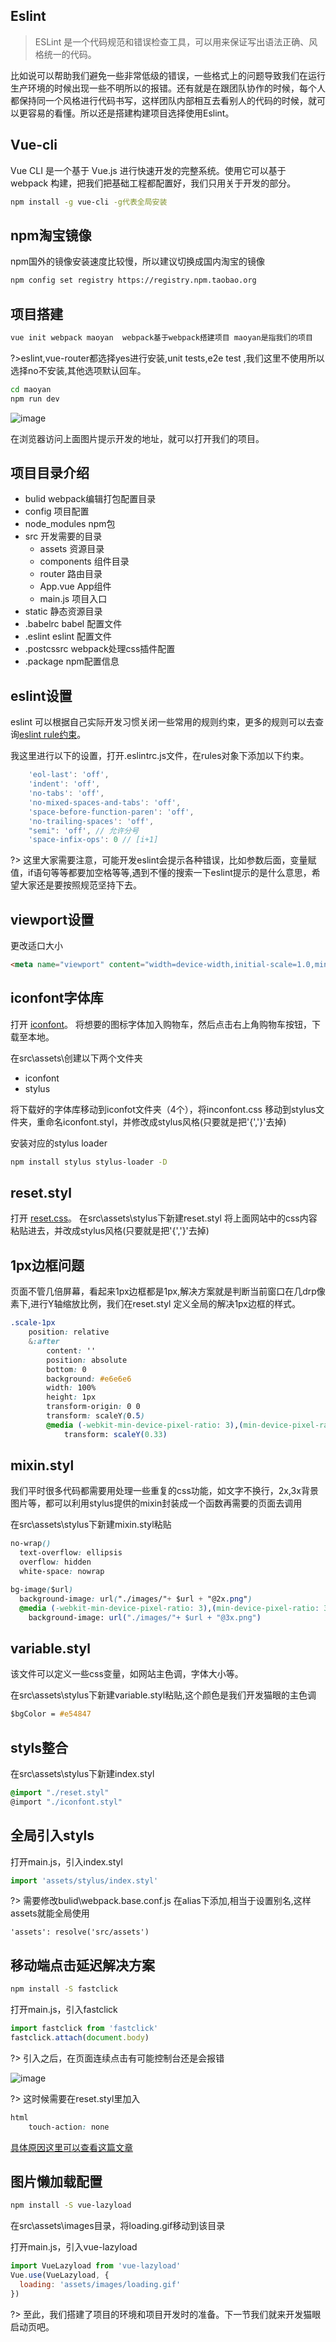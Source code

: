 ## Eslint
> ESLint 是一个代码规范和错误检查工具，可以用来保证写出语法正确、风格统一的代码。

比如说可以帮助我们避免一些非常低级的错误，一些格式上的问题导致我们在运行生产环境的时候出现一些不明所以的报错。还有就是在跟团队协作的时候，每个人都保持同一个风格进行代码书写，这样团队内部相互去看别人的代码的时候，就可以更容易的看懂。所以还是搭建构建项目选择使用Eslint。


## Vue-cli
Vue CLI 是一个基于 Vue.js 进行快速开发的完整系统。使用它可以基于 webpack 构建，把我们把基础工程都配置好，我们只用关于开发的部分。
```bash
npm install -g vue-cli -g代表全局安装
```

## npm淘宝镜像
npm国外的镜像安装速度比较慢，所以建议切换成国内淘宝的镜像
```bash
npm config set registry https://registry.npm.taobao.org
```
	
## 项目搭建
```bash
vue init webpack maoyan  webpack基于webpack搭建项目 maoyan是指我们的项目

```
?>eslint,vue-router都选择yes进行安装,unit tests,e2e test ,我们这里不使用所以选择no不安装,其他选项默认回车。

```bash
cd maoyan
npm run dev

```
![image](_images/prepare/1544078764639.jpg)

在浏览器访问上面图片提示开发的地址，就可以打开我们的项目。

## 项目目录介绍

- bulid webpack编辑打包配置目录
- config 项目配置
- node_modules npm包
- src 开发需要的目录
	- assets 资源目录
	- components 组件目录
	- router 路由目录
	- App.vue App组件
	- main.js 项目入口
- static 静态资源目录
- .babelrc babel 配置文件
- .eslint  eslint 配置文件
- .postcssrc webpack处理css插件配置
- .package npm配置信息


## eslint设置
eslint 可以根据自己实际开发习惯关闭一些常用的规则约束，更多的规则可以去查询[eslint rule约束](https://blog.csdn.net/xuyanquan/article/details/79037840)。

我这里进行以下的设置，打开.eslintrc.js文件，在rules对象下添加以下约束。

```js
    'eol-last': 'off',
    'indent': 'off',
    'no-tabs': 'off',
    'no-mixed-spaces-and-tabs': 'off',
    'space-before-function-paren': 'off',
    'no-trailing-spaces': 'off',
    "semi": 'off', // 允许分号
    'space-infix-ops': 0 // [i+1]
```
?> 这里大家需要注意，可能开发eslint会提示各种错误，比如参数后面，变量赋值，if语句等等都要加空格等等,遇到不懂的搜索一下eslint提示的是什么意思，希望大家还是要按照规范坚持下去。

## viewport设置
更改适口大小
```html
<meta name="viewport" content="width=device-width,initial-scale=1.0,minimum-scale=1.0,maximum-scale=1.0,user-scalable=no">	
```


## iconfont字体库
打开 [iconfont](http://www.iconfont.cn)。
将想要的图标字体加入购物车，然后点击右上角购物车按钮，下载至本地。

在src\assets\创建以下两个文件夹
- iconfont
- stylus

将下载好的字体库移动到iconfot文件夹（4个），将inconfont.css 移动到stylus文件夹，重命名iconfont.styl，并修改成stylus风格(只要就是把'{','}'去掉)

安装对应的stylus loader
```bash
npm install stylus stylus-loader -D
```

## reset.styl
打开 [reset.css](https://meyerweb.com/eric/tools/css/reset/)。
在src\assets\stylus下新建reset.styl 将上面网站中的css内容粘贴进去，并改成stylus风格(只要就是把'{','}'去掉)

## 1px边框问题
页面不管几倍屏幕，看起来1px边框都是1px,解决方案就是判断当前窗口在几drp像素下,进行Y轴缩放比例，我们在reset.styl 定义全局的解决1px边框的样式。
```css
.scale-1px
	position: relative
	&:after
		content: ''
		position: absolute
		bottom: 0
		background: #e6e6e6
		width: 100%
		height: 1px
		transform-origin: 0 0
		transform: scaleY(0.5)
		@media (-webkit-min-device-pixel-ratio: 3),(min-device-pixel-ratio: 3)
			transform: scaleY(0.33)
```


## mixin.styl
我们平时很多代码都需要用处理一些重复的css功能，如文字不换行，2x,3x背景图片等，都可以利用stylus提供的mixin封装成一个函数再需要的页面去调用

在src\assets\stylus下新建mixin.styl粘贴
```css
no-wrap()
  text-overflow: ellipsis
  overflow: hidden
  white-space: nowrap

bg-image($url)
  background-image: url("./images/"+ $url + "@2x.png")
  @media (-webkit-min-device-pixel-ratio: 3),(min-device-pixel-ratio: 3)
    background-image: url("./images/"+ $url + "@3x.png")
```

## variable.styl
该文件可以定义一些css变量，如网站主色调，字体大小等。

在src\assets\stylus下新建variable.styl粘贴,这个颜色是我们开发猫眼的主色调
```css
$bgColor = #e54847
```

## styls整合
在src\assets\stylus下新建index.styl
```css
@import "./reset.styl"
@import "./iconfont.styl"
```

## 全局引入styls
打开main.js，引入index.styl
```js
import 'assets/stylus/index.styl'
```
?> 需要修改bulid\webpack.base.conf.js 在alias下添加,相当于设置别名,这样assets就能全局使用
```webpack
'assets': resolve('src/assets')
```

## 移动端点击延迟解决方案
```bash
npm install -S fastclick
```
打开main.js，引入fastclick
```js
import fastclick from 'fastclick'
fastclick.attach(document.body)
```

?> 引入之后，在页面连续点击有可能控制台还是会报错

![image](_images/prepare/fastclick.png)

?> 这时候需要在reset.styl里加入

```css
html
	touch-action: none
```
[具体原因这里可以查看这篇文章](https://www.zhangxinxu.com/wordpress/2018/07/chrome-safari-touchmove-preventdefault-treated-as-passive/)


## 图片懒加载配置
```bash
npm install -S vue-lazyload
```
在src\assets\images目录，将loading.gif移动到该目录

打开main.js，引入vue-lazyload
```js
import VueLazyload from 'vue-lazyload'
Vue.use(VueLazyload, {
  loading: 'assets/images/loading.gif'
})
```

?> 至此，我们搭建了项目的环境和项目开发时的准备。下一节我们就来开发猫眼启动页吧。







